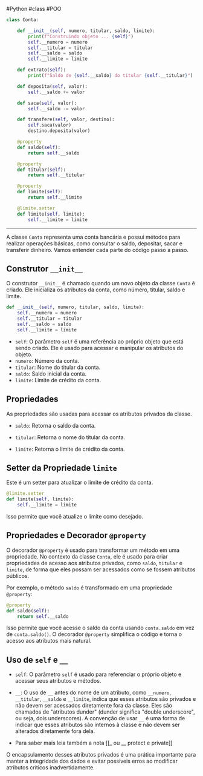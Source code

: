 #Python #class #POO

```python
class Conta:

    def __init__(self, numero, titular, saldo, limite):
        print(f"Construindo objeto ... {self}")
        self.__numero = numero
        self.__titular = titular
        self.__saldo = saldo
        self.__limite = limite

    def extrato(self):
        print(f"Saldo de {self.__saldo} do titular {self.__titular}")

    def deposita(self, valor):
        self.__saldo += valor

    def saca(self, valor):
        self.__saldo -= valor

    def transfere(self, valor, destino):
        self.saca(valor)
        destino.deposita(valor)

    @property
    def saldo(self):
        return self.__saldo

    @property
    def titular(self):
        return self.__titular

    @property
    def limite(self):
        return self.__limite

    @limite.setter
    def limite(self, limite):
        self.__limite = limite
```

---

A classe `Conta` representa uma conta bancária e possui métodos para realizar operações básicas, como consultar o saldo, depositar, sacar e transferir dinheiro. Vamos entender cada parte do código passo a passo.

## Construtor `__init__`

O construtor `__init__` é chamado quando um novo objeto da classe `Conta` é criado. Ele inicializa os atributos da conta, como número, titular, saldo e limite.

```python
def __init__(self, numero, titular, saldo, limite):
    self.__numero = numero
    self.__titular = titular
    self.__saldo = saldo
    self.__limite = limite
```

- `self`: O parâmetro `self` é uma referência ao próprio objeto que está sendo criado. Ele é usado para acessar e manipular os atributos do objeto.
- `numero`: Número da conta.
- `titular`: Nome do titular da conta.
- `saldo`: Saldo inicial da conta.
- `limite`: Limite de crédito da conta.

## Propriedades

As propriedades são usadas para acessar os atributos privados da classe.

- `saldo`: Retorna o saldo da conta.

- `titular`: Retorna o nome do titular da conta.

- `limite`: Retorna o limite de crédito da conta.

## Setter da Propriedade `limite`

Este é um setter para atualizar o limite de crédito da conta.

```python
@limite.setter
def limite(self, limite):
    self.__limite = limite
```

Isso permite que você atualize o limite como desejado.

## Propriedades e Decorador `@property`

O decorador `@property` é usado para transformar um método em uma propriedade. No contexto da classe `Conta`, ele é usado para criar propriedades de acesso aos atributos privados, como `saldo`, `titular` e `limite`, de forma que eles possam ser acessados como se fossem atributos públicos.

Por exemplo, o método `saldo` é transformado em uma propriedade `@property`:

```python
@property
def saldo(self):
    return self.__saldo
```

Isso permite que você acesse o saldo da conta usando `conta.saldo` em vez de `conta.saldo()`. O decorador `@property` simplifica o código e torna o acesso aos atributos mais natural.

## Uso de `self` e `__`

- `self`: O parâmetro `self` é usado para referenciar o próprio objeto e acessar seus atributos e métodos.

- `__`: O uso de `__` antes do nome de um atributo, como `__numero`, `__titular`, `__saldo` e `__limite`, indica que esses atributos são privados e não devem ser acessados diretamente fora da classe. Eles são chamados de "atributos dunder" (dunder significa "double underscore", ou seja, dois underscores). A convenção de usar `__` é uma forma de indicar que esses atributos são internos à classe e não devem ser alterados diretamente fora dela.
- Para saber mais leia também a nota [[_ ou __ protect e private]]

O encapsulamento desses atributos privados é uma prática importante para manter a integridade dos dados e evitar possíveis erros ao modificar atributos críticos inadvertidamente.